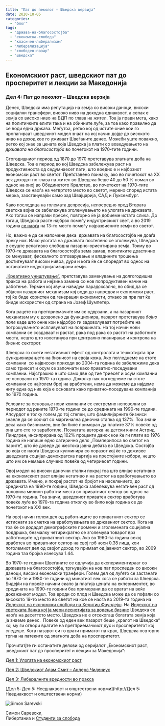 ```yaml
---
title: "Пат до пеколот – Шведска верзија"
date: 2020-10-05
categories: 
  - "блог"
tags: 
  - "држава-на-благосостојба"
  - "економска-слобода"
  - "класичен-либерализам"
  - "либерализација"
  - "слободен-пазар"
  - "шведска"
---
```


## **Eкономскиот раст, шведскиот пат до просперитет и лекции за Македонија**

### **Дел 4: Пат до пеколот – Шведска верзија**

Денес, Шведска има репутација на земја со високи даноци, високи социјални трансфери, високо ниво на доходна еднаквост, а сепак е земја со високо ниво на БДП по глава на жител. Тоа ја прави мета, како на политичките елити така и на обичните луѓе, за тоа како правилно да се води една држава. Меѓутоа, ретко кој од истите оние кои го пропагираат шведскиот модел знаат на кој начин дојде до високото ниво на доход кое го уживаат Швеѓаните денес. Можеби уште поважно, ретко кој знае за цената која Шведска ја плати со воведувањето на _државата на благосостојба_ во почетокот на 1970-тите години.

Стогодишниот период од 1870 до 1970 претставува златната доба на Шведска. Тоа е период во кој Шведска забележува раст на продуктивноста од седумнаесет пати, што воедно е и најбрзиот економски раст во светот. Претставено поинаку, ако во почетокот на XX век доходот по глава на жител во Шведска беше 40 до 50 % помал во однос на оној во Обединетото Кралство, во почетокот на 1970-тите Шведска се наоѓа на четвртото место во светот, мерено според истата мерка, заостанувајќи само зад Швајцарија, САД и Луксембург.

Како последица на големата депресија, непосредно пред Втората светска војна се забележува зголемувањето на улогата на државата. Ако тогаш се направи пресек, повторно ќе ја добиеме истата слика. До тогаш, Шведска расте најбрзо помеѓу индустрискиот свет, а во 2019 година [се наоѓа](https://data.oecd.org/gdp/gross-domestic-product-gdp.htm) на 13-то место помеѓу најразвиените земји во светот.

Но, важно е да се напомене дека  државата на благосостојба не доаѓа преку ноќ. Иако улогата на државата постепено се зголемува, Шведска е сеуште релативно слободна пазарно-ориентирана земја. Токму во 1970-те државата на благосостојба зема замав, политиките драстично се менуваат, фискалното оптоварување и владините трошења достигнуваат високи нивоа, дури и кога ќе се споредат во однос на останатите индустријализирани земји.

[„Креативно уништување“,](https://www.econlib.org/library/Enc/CreativeDestruction.html) претставува заменување на долгогодишна пракса на работа и нејзина замена со нов попродуктивен начин на работење. Термин кој звучи навидум парадоксално, во обид да се објасни пазарниот механизам кој води до напредок и економски раст, тој ќе биде користен од генерации економисти, откако за прв пат ќе бииде искористен од страна на Јозеф Шумпетер.

Кога рацете на претприемачите им се одврзани, а на пазарниот механизам му е дозволено да функционира, пазарот претставува _бојно поле_ каде што оние кои најдобро ги задоволуваат потребите на потрошувањето испливуваат на површината. На тој начин нови компании се создаваат и растат, рака под рака со растот на работните места, нешто што изостанува при централно планирање и контрола на бизнис секторот.

Шведска го осети негативниот ефект од контролата и тешкотијата при функционирањето на бизнисот на своја кожа. Ако погледнеме на стоте компании  со највисоки приходи во 2004-та година ќе забележиме дека само триесет и осум се започнати како приватно-поседувани компании. Најстрашно е што само две од тие триесет и осум компании се основани по 1970-та година. Доколку пак погледнеме на стоте компании со најголем број на вработени, нема да можеме да најдеме ниту една од нив која е основата како приватно-поседувана компанија по 1970 година.

Условите за основање нови компании се екстремно неповолни во периодот од раните 1970-те години се до средината на 1990-те години. Апсурдот е толку голем до тој степен, што фамилијарните бизниси знаеле да се соочат со маргинална даночна стапка од 137%. Тоа значи дека како бизнисмен, вие би биле приморан да платите 37% повеќе од она што сте го заработиле. Познатата авторка на детски книги Астрид Линдгрен, инсиприрана од 102% проценти данок кои ќе ги плати во 1976 година ќе напише едно сатирично дело „Помперипоса во светот на парите“, што ќе доведе до жестока јавна дебата во Шведска. Состојба во која се наоѓа Шведска кулминира со поразот кој ќе го доживее шведската социјал-демократска партија на престојните избори, нешто што им се немаше случено повеќе од четириесет години.

Овој модел на високи даночни стапки покрај тоа што влијае негативно на економскиот раст влијае негативо и на растот на вработувањето во државата. Имено, и покрај растот на бројот на населението, до средината на 1990-те години, Шведска забележува негативен раст од половина милион работни места во приватниот сектор во однос на 1970-та година. Тоа значи, шведскиот приватен сектор вработува повеќе луѓе во 1970-та година отколку во било која година се до почетокот на XXI век.

На овој начин голем дел од работниците во приватниот сектор се истиснати за сметка на вработувањата во државниот сектор. Кога на тоа ќе се додадат демографските промени и зголемената социјална поддршка, безмалку четирикратно се зголемува товарот врз работниците од приватниот сектор. Ако во 1960-та година секој вработен во приватниот сектор на свој грб носи 0.38 лица, кои поголемиот дел од својот доход го примаат од јавниот сектор, во 2009 година таа бројка изнесува 1.44.

Во 1970-те години Швеѓаните се одлучија да експериментираат со државата на благосостојба, тргнувајќи на нов пат проследен со високи даноци, високи економски транфери. Голем дел од луѓето се застанати во 1970-те и 1980-те години од минатиот век кога се работи за Шведска. Бидејќи на повеќе начини скапо ја платија цената на екпериментот, во средината на 1990-те години беа приморани да се вратат на веќе докажаниот модел. Тоа вроди со плод и Шведска може да се пофали со високото 19-то место во светот на кое се наоѓа во 2019-та година на [Индексот на економски слободи на Херитиџ Фаундејш](https://www.heritage.org/index/book/chapter-3#:~:text=The%20global%20average%20economic%20freedom,year%20history%20of%20the%20Index.). На [Индексот на светската банка кој ја мери леснотијата за водење бизнис](https://www.doingbusiness.org/en/rankings) Шведска се наоѓа на десеттото место. Шведска не е отсекогаш богатата земја која ја знаеме денес.  Повеќе од еден век пазарот беше „кралот на Шведска“ кој му ги отвори вратите на претприемачкиот дух и просперитетот кој следеше. Кога пазарот си го врати приматот на крал, Шведска повторно тргна на патеките од златнота доба на просперитетот.   

Прочитатјте ги останатите делови од серијалот „Eкономскиот раст, шведскиот пат до просперитет и лекции за Македонија“:

[Дел 1: Улогата на економскиот раст](http://libertaniabackup.local/ekonomskiot-rast-svedskiot-pat-do-prosperitet-lekcii-makedonija-prv-del/)

[Дел 2: Шведскиот Адам Смит – Андерс Чидениус](http://libertaniabackup.local/ekonomski-rast-shvedskiot-pat-do-prosperitet-i-lekcii-za-makedonija-vtor-del/)

[Дел 3: Либералните вредности во пракса](http://libertaniabackup.local/ekonomskiot-rast-svedskiot-pat-do-prosperitet-i-lekcii-za-makedonija-tret-del/)

[Дел 5: Дел 5: Нееднаквост и општествени норми](http://Дел 5: Нееднаквост и општествени норми)

![Simon Sarevski](http://libertaniabackup.local/wp-content/uploads/2020/02/Sime-pic-150x150.jpg)

Симон Саревски,  
Либертаниа и [Студенти за слобода](https://www.facebook.com/sfl.macedonia)

